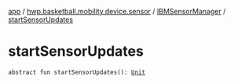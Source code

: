[app](../../index.md) / [hwp.basketball.mobility.device.sensor](../index.md) / [IBMSensorManager](index.md) / [startSensorUpdates](.)

# startSensorUpdates

`abstract fun startSensorUpdates(): `[`Unit`](https://kotlinlang.org/api/latest/jvm/stdlib/kotlin/-unit/index.html)
